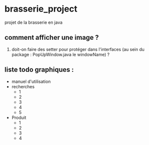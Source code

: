 # brasserie_project
projet de la brasserie en java
## comment afficher une image ?
1) doit-on faire des setter pour protéger dans l'interfaces (au sein du package : PopUpWindow.java le windowName) ?


## liste todo graphiques :
- manuel d'utilisation
- recherches
  - 1
  - 2
  - 3
  - 4
  - 5
- Produit
  - 1
  - 2
  - 3
  - 4